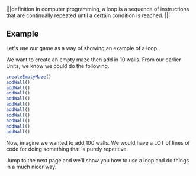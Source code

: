 |||definition
In computer programming, a loop is a sequence of instructions that are continually repeated until a certain condition is reached. 
|||

## Example
Let's use our game as a way of showing an example of a loop.

We want to create an empty maze then add in 10 walls. From our earlier Units, we know we could do the following.

```javascript
createEmptyMaze()
addWall()
addWall()
addWall()
addWall()
addWall()
addWall()
addWall()
addWall()
addWall()
addWall()
```

Now, imagine we wanted to add 100 walls. We would have a LOT of lines of code for doing something that is purely repetitive.

Jump to the next page and we'll show you how to use a loop and do things in a much nicer way.


